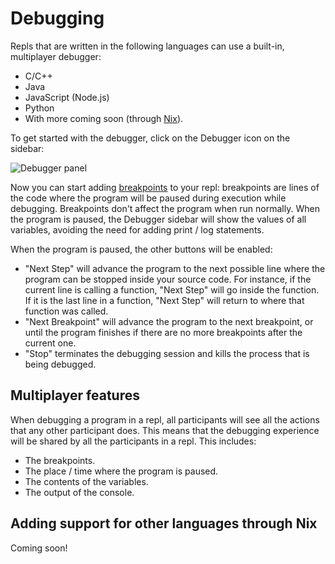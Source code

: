 # Debugging

Repls that are written in the following languages can use a built-in, multiplayer debugger:

* C/C++
* Java
* JavaScript (Node.js)
* Python
* With more coming soon (through [Nix](/programming-ide/getting-started-nix)).

To get started with the debugger, click on the Debugger icon on the sidebar:

![Debugger panel](https://docs.replit.com/images/programming-ide/debugging/debugger_panel.png)

Now you can start adding [breakpoints](https://en.wikipedia.org/wiki/Breakpoint) to your repl: breakpoints are lines of the code where the program will be paused during execution while debugging. Breakpoints don't affect the program when run normally. When the program is paused, the Debugger sidebar will show the values of all variables, avoiding the need for adding print / log statements.

When the program is paused, the other buttons will be enabled:

* "Next Step" will advance the program to the next possible line where the program can be stopped inside your source code. For instance, if the current line is calling a function, "Next Step" will go inside the function. If it is the last line in a function, "Next Step" will return to where that function was called.
* "Next Breakpoint" will advance the program to the next breakpoint, or until the program finishes if there are no more breakpoints after the current one.
* "Stop" terminates the debugging session and kills the process that is being debugged.

## Multiplayer features

When debugging a program in a repl, all participants will see all the actions that any other participant does. This means that the debugging experience will be shared by all the participants in a repl. This includes:

* The breakpoints.
* The place / time where the program is paused.
* The contents of the variables.
* The output of the console.

## Adding support for other languages through Nix

Coming soon!
